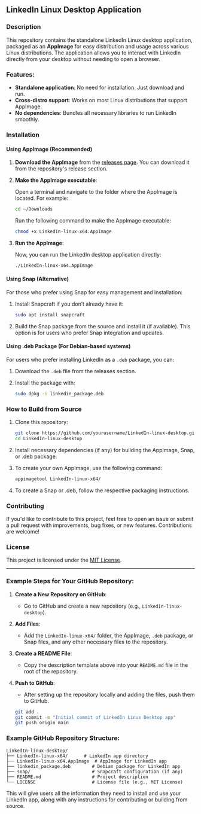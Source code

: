 

## LinkedIn Linux Desktop Application

### Description
This repository contains the standalone LinkedIn Linux desktop application, packaged as an **AppImage** for easy distribution and usage across various Linux distributions. The application allows you to interact with LinkedIn directly from your desktop without needing to open a browser.

### Features:
- **Standalone application**: No need for installation. Just download and run.
- **Cross-distro support**: Works on most Linux distributions that support AppImage.
- **No dependencies**: Bundles all necessary libraries to run LinkedIn smoothly.
  
### Installation

#### **Using AppImage (Recommended)**

1. **Download the AppImage** from the [releases page](#). You can download it from the repository's release section.
   
2. **Make the AppImage executable**:

   Open a terminal and navigate to the folder where the AppImage is located. For example:

   ```bash
   cd ~/Downloads
   ```

   Run the following command to make the AppImage executable:

   ```bash
   chmod +x LinkedIn-linux-x64.AppImage
   ```

3. **Run the AppImage**:

   Now, you can run the LinkedIn desktop application directly:

   ```bash
   ./LinkedIn-linux-x64.AppImage
   ```

#### **Using Snap (Alternative)**

For those who prefer using Snap for easy management and installation:

1. Install Snapcraft if you don’t already have it:

   ```bash
   sudo apt install snapcraft
   ```

2. Build the Snap package from the source and install it (if available). This option is for users who prefer Snap integration and updates.

#### **Using .deb Package (For Debian-based systems)**

For users who prefer installing LinkedIn as a `.deb` package, you can:

1. Download the `.deb` file from the releases section.
   
2. Install the package with:

   ```bash
   sudo dpkg -i linkedin_package.deb
   ```

### How to Build from Source

1. Clone this repository:

   ```bash
   git clone https://github.com/yourusername/LinkedIn-linux-desktop.git
   cd LinkedIn-linux-desktop
   ```

2. Install necessary dependencies (if any) for building the AppImage, Snap, or .deb package.

3. To create your own AppImage, use the following command:

   ```bash
   appimagetool LinkedIn-linux-x64/
   ```

4. To create a Snap or .deb, follow the respective packaging instructions.

### Contributing

If you'd like to contribute to this project, feel free to open an issue or submit a pull request with improvements, bug fixes, or new features. Contributions are welcome!

### License

This project is licensed under the [MIT License](LICENSE).

---

### Example Steps for Your GitHub Repository:

1. **Create a New Repository on GitHub**:
   - Go to GitHub and create a new repository (e.g., `LinkedIn-linux-desktop`).

2. **Add Files**:
   - Add the `LinkedIn-linux-x64/` folder, the AppImage, `.deb` package, or Snap files, and any other necessary files to the repository.

3. **Create a README File**:
   - Copy the description template above into your `README.md` file in the root of the repository.

4. **Push to GitHub**:
   - After setting up the repository locally and adding the files, push them to GitHub.

   ```bash
   git add .
   git commit -m "Initial commit of LinkedIn Linux Desktop app"
   git push origin main
   ```

### Example GitHub Repository Structure:
```
LinkedIn-linux-desktop/
├── LinkedIn-linux-x64/      # LinkedIn app directory
├── LinkedIn-linux-x64.AppImage  # AppImage for LinkedIn app
├── linkedin_package.deb        # Debian package for LinkedIn app
├── snap/                       # Snapcraft configuration (if any)
├── README.md                   # Project description
└── LICENSE                     # License file (e.g., MIT License)
```

This will give users all the information they need to install and use your LinkedIn app, along with any instructions for contributing or building from source.

